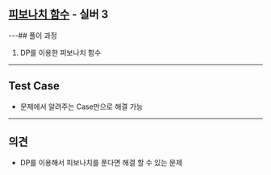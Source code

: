 ## [피보나치 함수](https://www.acmicpc.net/problem/1003) - 실버 3

---## 풀이 과정
1. DP를 이용한 피보나치 함수

---

## Test Case
- 문제에서 알려주는 Case만으로 해결 가능

---

## 의견
- DP를 이용해서 피보나치를 푼다면 해결 할 수 있는 문제